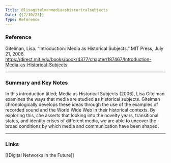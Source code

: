 ```yaml
---
Title: @lisagitelmanmediaashistoricalsubjects
Date: {{2/10/23}}
Type: Reference
---
```

### Reference

Gitelman, Lisa. “Introduction: Media as Historical Subjects.” MIT Press, July 21, 2006. https://direct.mit.edu/books/book/4377/chapter/187467/Introduction-Media-as-Historical-Subjects.

--- 
### Summary and Key Notes

In this introduction titled; Media as Historical Subjects (2006), Lisa Gitelman examines the ways that media are studied as historical subjects. Gitelman chronologically develops these ideas through the use of the examples of recorded sound and the World Wide Web in their historical contexts. By exploring this, she asserts that looking into the novelty years, transitional states, and identity crises of different media, we are able to uncover the broad conditions by which media and communication have been shaped. 

---
### Links

[[Digital Networks in the Future]]
